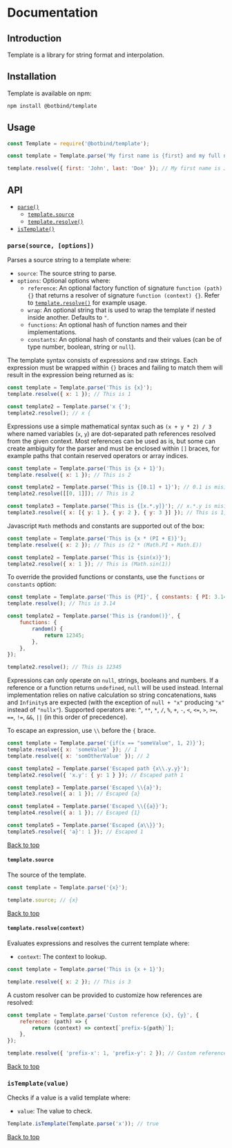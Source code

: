# Documentation

## Introduction

Template is a library for string format and interpolation.

## Installation

Template is available on npm:

```bash
npm install @botbind/template
```

## Usage

```js
const Template = require('@botbind/template');

const template = Template.parse('My first name is {first} and my full name is {first + " " + last}');

template.resolve({ first: 'John', last: 'Doe' }); // My first name is John and my full name is John Doe
```

## API

-   [`parse()`](#parsesource-options)
    -   [`template.source`](#templatesource)
    -   [`template.resolve()`](#templateresolvecontext)
-   [`isTemplate()`](#istemplatevalue)

### `parse(source, [options])`

Parses a source string to a template where:

-   `source`: The source string to parse.
-   `options`: Optional options where:
    -   `reference`: An optional factory function of signature `function (path) {}` that returns a resolver of signature `function (context) {}`. Refer to [`template.resolve()`](#templateresolvecontext) for example usage.
    -   `wrap`: An optional string that is used to wrap the template if nested inside another. Defaults to `"`.
    -   `functions`: An optional hash of function names and their implementations.
    -   `constants`: An optional hash of constants and their values (can be of type number, boolean, string or `null`).

The template syntax consists of expressions and raw strings. Each expression must be wrapped within `{}` braces and failing to match them will result in the expression being returned as is:

```js
const template = Template.parse('This is {x}');
template.resolve({ x: 1 }); // This is 1

const template2 = Template.parse('x {');
template2.resolve(); // x {
```

Expressions use a simple mathematical syntax such as `(x + y * 2) / 3` where named variables (`x`, `y`) are dot-separated path references resolved from the given context. Most references can be used as is, but some can create ambiguity for the parser and must be enclosed within `[]` braces, for example paths that contain reserved operators or array indices.

```js
const template = Template.parse('This is {x + 1}');
template.resolve({ x: 1 }); // This is 2

const template2 = Template.parse('This is {[0.1] + 1}'); // 0.1 is misinterpreted as a number instead of a reference
template2.resolve([[0, 1]]); // This is 2

const template3 = Template.parse('This is {[x.*.y]}'); // x.*.y is misinterpreted as a multiplcation instead of a reference
template3.resolve({ x: [{ y: 1 }, { y: 2 }, { y: 3 }] }); // This is 1, 2, 3
```

Javascript `Math` methods and constants are supported out of the box:

```js
const template = Template.parse('This is {x * (PI + E)}');
template.resolve({ x: 2 }); // This is (2 * (Math.PI + Math.E))

const template2 = Template.parse('This is {sin(x)}');
template2.resolve({ x: 1 }); // This is (Math.sin(1))
```

To override the provided functions or constants, use the `functions` or `constants` option:

```js
const template = Template.parse('This is {PI}', { constants: { PI: 3.14 } });
template.resolve(); // This is 3.14

const template2 = Template.parse('This is {random()}', { 
    functions: { 
        random() {
            return 12345;
        },
    }, 
});

template2.resolve(); // This is 12345
```

Expressions can only operate on `null`, strings, booleans and numbers. If a reference or a function returns `undefined`, `null` will be used instead. Internal implementation relies on native calculation so string concatenations, `NaN`s and `Infinity`s are expected (with the exception of `null + "x"` producing `"x"` instead of `"nullx"`). Supported operators are: `^`, `**`, `*`, `/`, `%`, `+`, `-`, `<`, `<=`, `>`, `>=`, `==`, `!=`, `&&`, `||` (in this order of precedence).

To escape an expression, use `\\` before the `{` brace.

```js
const template = Template.parse('{if(x == "someValue", 1, 2)}'); 
template.resolve({ x: 'someValue' }); // 1
template.resolve({ x: 'somOtherValue' }); // 2

const template2 = Template.parse('Escaped path {x\\.y.y}'); 
template2.resolve({ 'x.y': { y: 1 } }); // Escaped path 1

const template3 = Template.parse('Escaped \\{a}');
template3.resolve({ a: 1 }); // Escaped {a}

const template4 = Template.parse('Escaped \\{{a}}');
template4.resolve({ a: 1 }); // Escaped {1}

const template5 = Template.parse('Escaped {a\\}}'); 
template5.resolve({ 'a}': 1 }); // Escaped 1
```

[Back to top](#api)

#### `template.source`

The source of the template.

```js
const template = Template.parse('{x}');

template.source; // {x}
```

[Back to top](#api)

#### `template.resolve(context)`

Evaluates expressions and resolves the current template where:

-   `context`: The context to lookup.

```js
const template = Template.parse('This is {x + 1}');

template.resolve({ x: 2 }); // This is 3
```

A custom resolver can be provided to customize how references are resolved:

```js
const template = Template.parse('Custom reference {x}, {y}', {
    reference: (path) => {
        return (context) => context[`prefix-${path}`];
    },
});

template.resolve({ 'prefix-x': 1, 'prefix-y': 2 }); // Custom reference 1, 2
```

[Back to top](#api)

### `isTemplate(value)`

Checks if a value is a valid template where:

-   `value`: The value to check.

```js
Template.isTemplate(Template.parse('x')); // true
```

[Back to top](#api)
